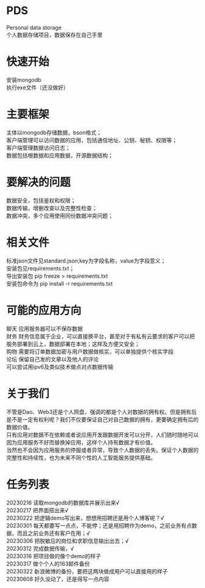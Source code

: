 # PDS

Personal data storage  
个人数据存储项目，数据保存在自己手里

# 快速开始

安装mongodb  
执行exe文件（还没做好）

# 主要框架

主体以mongodb存储数据，bson格式；  
客户端管理可以访问数据的应用，包括通信地址、公钥、秘钥、权限等；  
客户端管理数据访问日志；  
数据包括根数据和应用数据，开源数据结构；

# 要解决的问题

数据安全，包括鉴权和权限；  
数据传输，增删改查以及完整性检查；  
数据冲突，多个应用使用同份数据冲突问题；

# 相关文件

标准json文件见standard.json;key为字段名称，value为字段意义；  
安装包见requirements.txt；  
导出安装包 pip freeze > requirements.txt  
安装包命令为 pip install -r requirements.txt

# 可能的应用方向

聊天 应用服务器可以不保存数据  
财务 财务信息属于企业，可以直接换平台，甚至对于有私有云要求的客户可以把服务部署到云上，数据部署在本地；这样及方便又安全；  
购物 需要将订单数据加密与用户数据做核实，可以单独提供个核实字段  
论坛 保留自己发的文章以及他人的评论  
可以尝试用ipv6及类似技术做点对点数据传输

# 关于我们

不管是Dao、Web3还是个人网盘，强调的都是个人对数据的拥有权。但是拥有后是不是一定有权利呢？我们不仅要保证自己对自己数据的拥有，更要确定拥有后的数据价值。  
只有应用对数据不在依赖或者说应用开发跟数据开发可以分开，人们随时随地可以因为应用服务不好而替换掉应用，这样个人持有数据才有价值。  
当然也不会因为应用服务的停服或者异常，导致个人数据的丢失。保证个人数据的完整性和持续性，也为未来不同个性的人工智能服务提供基础。

# 任务列表

20230216 读取mongodb的数据库并展示出来√  
20230217 把界面搭出来√   
20230222 把逻辑demo写出来，想想用招聘还是用个人博客呢？√   
20230301 每天都要写一点点，不能停；还是用招聘作为demo，之前业务有点数据，而且之前业务还有客户在用；√   
20230306 把脱敏后的岗位和求职信息输出出去；√   
20230312 完成数据传输，√   
20230316 把项目做的像个demo的样子   
20230317 做个个人的163邮件备份   
20230322 新浪微博的备份，要把这两块做成用户可以直接用的样子  
20230608 好久没动了，还是得写一点内容  